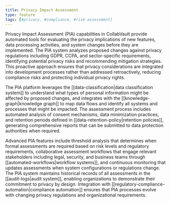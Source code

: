 ```yaml
---
title: Privacy Impact Assessment
type: feature
tags: [#privacy, #compliance, #risk-assessment]
---
```


Privacy Impact Assessment (PIA) capabilities in CollabVault provide automated tools for evaluating the privacy implications of new features, data processing activities, and system changes before they are implemented. The PIA system analyzes proposed changes against privacy regulations including GDPR, CCPA, and sector-specific requirements, identifying potential privacy risks and recommending mitigation strategies. This proactive approach ensures that privacy considerations are integrated into development processes rather than addressed retroactively, reducing compliance risks and protecting individual privacy rights.

The PIA platform leverages the [[data-classification|data classification system]] to understand what types of personal information might be affected by proposed changes, and integrates with the [[knowledge-graph|knowledge graph]] to map data flows and identify all systems and processes that might be impacted. The assessment process includes automated analysis of consent mechanisms, data minimization practices, and retention periods defined in [[data-retention-policy|retention policies]], generating comprehensive reports that can be submitted to data protection authorities when required.

Advanced PIA features include threshold analysis that determines when formal assessments are required based on risk levels and regulatory requirements, collaborative assessment workflows that engage relevant stakeholders including legal, security, and business teams through [[automated-workflows|workflow systems]], and continuous monitoring that updates assessments when system configurations or regulations change. The PIA system maintains historical records of all assessments in the [[audit-logs|audit system]], enabling organizations to demonstrate their commitment to privacy by design. Integration with [[regulatory-compliance-automation|compliance automation]] ensures that PIA processes evolve with changing privacy regulations and organizational requirements.